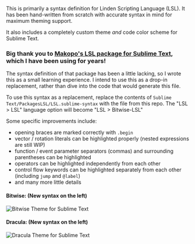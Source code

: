 This is primarily a syntax definition for Linden Scripting Language (LSL). It has been hand-written from scratch with accurate syntax in mind for maximum theming support.

It also includes a completely custom theme _and_ code color scheme for Sublime Text.

### Big thank you to [Makopo's LSL package for Sublime Text](https://github.com/Makopo/sublime-text-lsl), which I have been using for years!

The syntax definition of that package has been a little lacking, so I wrote this as a small learning experience. I intend to use this as a drop-in replacement, rather than dive into the code that would generate this file.

To use this syntax as a replacement, replace the contents of `Sublime Text/PackagesLSL/LSL.sublime-syntax` with the file from this repo.
The "LSL > LSL" language option will become "LSL > Bitwise-LSL"

Some specific improvements include:
- opening braces are marked correctly with `.begin`
- vector / rotation literals can be highlighted properly (nested expressions are still WIP)
- function / event parameter separators (commas) and surrounding parentheses can be highlighted
- operators can be highlighted independently from each other
- control flow keywords can be highlighted separately from each other (including `jump` and `@label`)
- and many more little details

#### Bitwise: (New syntax on the left)
![Bitwise Theme for Sublime Text](https://i.imgur.com/a4mVYsG.png)
#### Dracula: (New syntax on the left)
![Dracula Theme for Sublime Text](https://i.imgur.com/yjIKzUV.png)
